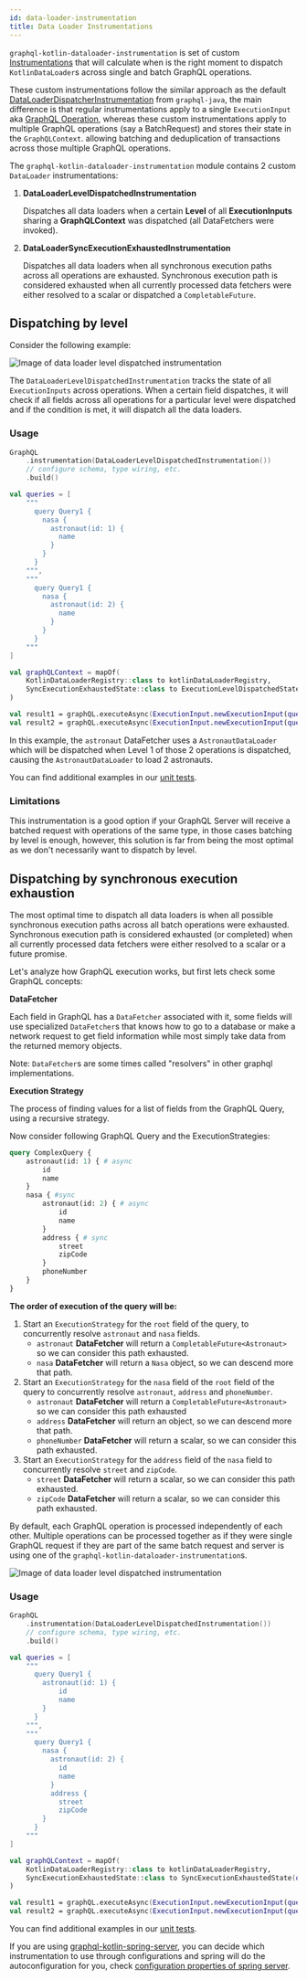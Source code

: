```yaml
---
id: data-loader-instrumentation
title: Data Loader Instrumentations
---
```


`graphql-kotlin-dataloader-instrumentation` is set of custom [Instrumentations](https://www.graphql-java.com/documentation/instrumentation/)
that will calculate when is the right moment to dispatch `KotlinDataLoader`s across single and batch GraphQL operations.

These custom instrumentations follow the similar approach as the default [DataLoaderDispatcherInstrumentation](https://github.com/graphql-java/graphql-java/blob/master/src/main/java/graphql/execution/instrumentation/dataloader/DataLoaderDispatcherInstrumentation.java)
from `graphql-java`, the main difference is that regular instrumentations apply to a single `ExecutionInput` aka [GraphQL Operation](https://www.graphql-java.com/documentation/execution#queries),
whereas these custom instrumentations apply to multiple GraphQL operations (say a BatchRequest) and stores their state in the `GraphQLContext`.
allowing batching and deduplication of transactions across those multiple GraphQL operations.

The `graphql-kotlin-dataloader-instrumentation` module contains 2 custom `DataLoader` instrumentations:

1. **DataLoaderLevelDispatchedInstrumentation**

   Dispatches all data loaders when a certain **Level** of all **ExecutionInputs** sharing a
   **GraphQLContext** was dispatched (all DataFetchers were invoked).

2. **DataLoaderSyncExecutionExhaustedInstrumentation**

   Dispatches all data loaders when all synchronous execution paths across all operations are exhausted. Synchronous execution path
   is considered exhausted when all currently processed data fetchers were either resolved to a scalar or dispatched a `CompletableFuture`.

## Dispatching by level

 Consider the following example:

![Image of data loader level dispatched instrumentation](../../assets/data-loader-level-dispatched-instrumentation.png)

The `DataLoaderLevelDispatchedInstrumentation` tracks the state of all `ExecutionInputs` across operations. When a certain
field dispatches, it will check if all fields across all operations for a particular level were dispatched and if the condition is met,
it will dispatch all the data loaders.

### Usage

```kotlin
GraphQL
    .instrumentation(DataLoaderLevelDispatchedInstrumentation())
    // configure schema, type wiring, etc.
    .build()

val queries = [
    """
      query Query1 {
        nasa {
          astronaut(id: 1) {
            name
          }
        }
      }
    """,
    """
      query Query1 {
        nasa {
          astronaut(id: 2) {
            name
          }
        }
      }
    """
]

val graphQLContext = mapOf(
    KotlinDataLoaderRegistry::class to kotlinDataLoaderRegistry,
    SyncExecutionExhaustedState::class to ExecutionLevelDispatchedState(queries.size)
)

val result1 = graphQL.executeAsync(ExecutionInput.newExecutionInput(queries[0]).graphQLContext(graphQLContext).build())
val result2 = graphQL.executeAsync(ExecutionInput.newExecutionInput(queries[1]).graphQLContext(graphQLContext).build())
```

In this example, the `astronaut` DataFetcher uses a `AstronautDataLoader` which will be dispatched when Level 1 of those 2 operations
is dispatched, causing the `AstronautDataLoader` to load 2 astronauts.

You can find additional examples in our [unit tests](https://github.com/ExpediaGroup/graphql-kotlin/blob/master/executions/graphql-kotlin-dataloader-instrumentation/src/test/kotlin/com/expediagroup/graphql/dataloader/instrumentation/level/DataLoaderLevelDispatchedInstrumentationTest.kt).

### Limitations

This instrumentation is a good option if your GraphQL Server will receive a batched request with operations of the same type,
in those cases batching by level is enough, however, this solution is far from being the most optimal as we don't necessarily want to dispatch by level.

## Dispatching by synchronous execution exhaustion

The most optimal time to dispatch all data loaders is when all possible synchronous execution paths across all batch
operations were exhausted. Synchronous execution path is considered exhausted (or completed) when all currently processed
data fetchers were either resolved to a scalar or a future promise.

Let's analyze how GraphQL execution works, but first lets check some GraphQL concepts:

**DataFetcher**

Each field in GraphQL has a `DataFetcher` associated with it, some fields will use specialized `DataFetcher`s
that knows how to go to a database or make a network request to get field information while most simply take
data from the returned memory objects.

Note: `DataFetcher`s are some times called "resolvers" in other graphql implementations.


**Execution Strategy**

The process of finding values for a list of fields from the GraphQL Query, using a recursive strategy.

Now consider following GraphQL Query and the ExecutionStrategies:

```graphql
query ComplexQuery {
    astronaut(id: 1) { # async
        id
        name
    }
    nasa { #sync
        astronaut(id: 2) { # async
            id
            name
        }
        address { # sync
            street
            zipCode
        }
        phoneNumber
    }
}
```

**The order of execution of the query will be:**
1. Start an `ExecutionStrategy` for the `root` field of the query, to concurrently resolve `astronaut` and `nasa` fields.
    * `astronaut` **DataFetcher** will return a `CompletableFuture<Astronaut>` so we can consider this path exhausted.
    * `nasa` **DataFetcher** will return a `Nasa` object, so we can descend more that path.
2. Start an `ExecutionStrategy` for the `nasa` field of the `root` field of the query to concurrently resolve `astronaut`, `address` and `phoneNumber`.
    * `astronaut` **DataFetcher** will return a `CompletableFuture<Astronaut>` so we can consider this path exhausted
    * `address` **DataFetcher** will return an object, so we can descend more that path.
    * `phoneNumber` **DataFetcher** will return a scalar, so we can consider this path exhausted.
3. Start an `ExecutionStrategy` for the `address` field of the `nasa` field to concurrently resolve `street` and `zipCode`.
    * `street` **DataFetcher** will return a scalar, so we can consider this path exhausted.
    * `zipCode` **DataFetcher** will return a scalar, so we can consider this path exhausted.

By default, each GraphQL operation is processed independently of each other. Multiple operations can be processed
together as if they were single GraphQL request if they are part of the same batch request and server
is using one of the `graphql-kotlin-dataloader-instrumentation`s.

![Image of data loader level dispatched instrumentation](../../assets/data-loader-level-sync-executon-exhausted-instrumentation.png)

### Usage
```kotlin
GraphQL
    .instrumentation(DataLoaderLevelDispatchedInstrumentation())
    // configure schema, type wiring, etc.
    .build()

val queries = [
    """
      query Query1 {
        astronaut(id: 1) {
            id
            name
        }
      }
    """,
    """
      query Query1 {
        nasa {
          astronaut(id: 2) {
            id
            name
          }
          address {
            street
            zipCode
        }
      }
    """
]

val graphQLContext = mapOf(
    KotlinDataLoaderRegistry::class to kotlinDataLoaderRegistry,
    SyncExecutionExhaustedState::class to SyncExecutionExhaustedState(queries.size, kotlinDataLoaderRegistry)
)

val result1 = graphQL.executeAsync(ExecutionInput.newExecutionInput(queries[0]).graphQLContext(graphQLContext).build())
val result2 = graphQL.executeAsync(ExecutionInput.newExecutionInput(queries[1]).graphQLContext(graphQLContext).build())
```

You can find additional examples in our [unit tests](https://github.com/ExpediaGroup/graphql-kotlin/blob/master/executions/graphql-kotlin-dataloader-instrumentation/src/test/kotlin/com/expediagroup/graphql/dataloader/instrumentation/syncexhaustion/DataLoaderSyncExecutionExhaustedInstrumentationTest.kt).


If you are using [graphql-kotlin-spring-server](../spring-server/spring-overview.mdx), you can decide which instrumentation to use through configurations
and spring will do the autoconfiguration for you, check [configuration properties of spring server](../spring-server/spring-properties.md).
